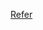 [Refer](https://github.com/GoogleCloudPlatform/functions-framework-python?tab=readme-ov-file#quickstart-pubsub-emulator)

